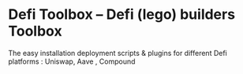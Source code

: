 
# Defi Toolbox – Defi (lego) builders Toolbox

The easy installation deployment scripts & plugins for different Defi platforms : Uniswap, Aave , Compound

